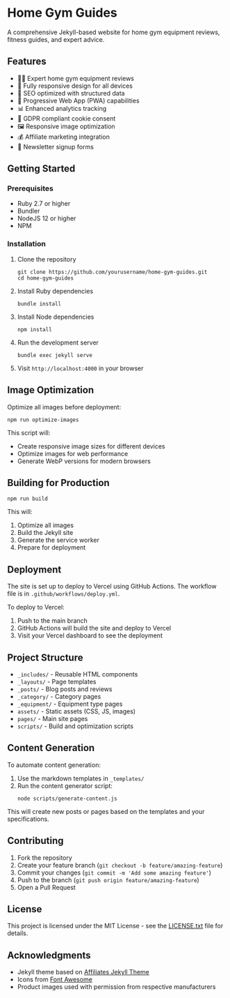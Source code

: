 # Home Gym Guides

A comprehensive Jekyll-based website for home gym equipment reviews, fitness guides, and expert advice.

## Features

- 🏋️‍♀️ Expert home gym equipment reviews
- 📱 Fully responsive design for all devices
- 🔎 SEO optimized with structured data
- 🚀 Progressive Web App (PWA) capabilities
- 📊 Enhanced analytics tracking
- 🍪 GDPR compliant cookie consent
- 🖼️ Responsive image optimization
- 💰 Affiliate marketing integration
- 📧 Newsletter signup forms

## Getting Started

### Prerequisites

- Ruby 2.7 or higher
- Bundler
- NodeJS 12 or higher
- NPM

### Installation

1. Clone the repository
   ```
   git clone https://github.com/yourusername/home-gym-guides.git
   cd home-gym-guides
   ```

2. Install Ruby dependencies
   ```
   bundle install
   ```

3. Install Node dependencies
   ```
   npm install
   ```

4. Run the development server
   ```
   bundle exec jekyll serve
   ```

5. Visit `http://localhost:4000` in your browser

## Image Optimization

Optimize all images before deployment:

```
npm run optimize-images
```

This script will:
- Create responsive image sizes for different devices
- Optimize images for web performance
- Generate WebP versions for modern browsers

## Building for Production

```
npm run build
```

This will:
1. Optimize all images
2. Build the Jekyll site
3. Generate the service worker
4. Prepare for deployment

## Deployment

The site is set up to deploy to Vercel using GitHub Actions. The workflow file is in `.github/workflows/deploy.yml`.

To deploy to Vercel:

1. Push to the main branch
2. GitHub Actions will build the site and deploy to Vercel
3. Visit your Vercel dashboard to see the deployment

## Project Structure

- `_includes/` - Reusable HTML components
- `_layouts/` - Page templates
- `_posts/` - Blog posts and reviews
- `_category/` - Category pages
- `_equipment/` - Equipment type pages
- `assets/` - Static assets (CSS, JS, images)
- `pages/` - Main site pages
- `scripts/` - Build and optimization scripts

## Content Generation

To automate content generation:

1. Use the markdown templates in `_templates/`
2. Run the content generator script:
   ```
   node scripts/generate-content.js
   ```

This will create new posts or pages based on the templates and your specifications.

## Contributing

1. Fork the repository
2. Create your feature branch (`git checkout -b feature/amazing-feature`)
3. Commit your changes (`git commit -m 'Add some amazing feature'`)
4. Push to the branch (`git push origin feature/amazing-feature`)
5. Open a Pull Request

## License

This project is licensed under the MIT License - see the [LICENSE.txt](LICENSE.txt) file for details.

## Acknowledgments

- Jekyll theme based on [Affiliates Jekyll Theme](https://github.com/wowthemesnet/affiliates-jekyll-theme)
- Icons from [Font Awesome](https://fontawesome.com/)
- Product images used with permission from respective manufacturers
